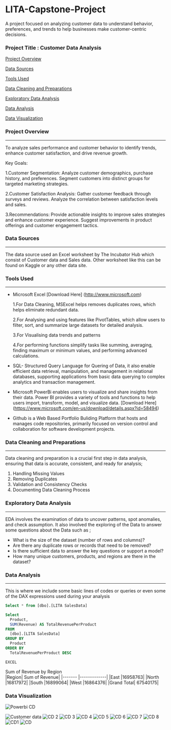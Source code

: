# LITA-Capstone-Project
A project focused on analyzing customer data to understand behavior, preferences, and trends to help businesses make customer-centric decisions.

### Project Title : Customer Data Analysis
 [Project Overview](#project-overview)
 
 [Data Sources](#data-sources)
 
 [Tools Used](#tools-used)
  
 [Data Cleaning and Preparations](#data-cleaning-and-preparations)
   
 [Exploratory Data Analysis](#exploratory-data-analysis)
  
 [Data Analysis](#data-analysis)
   
 [Data Visualization](#data-visualization)

 ### Project Overview
---
To analyze sales performance and customer behavior to identify trends, enhance customer satisfaction, and drive revenue growth.

Key Goals:

1.Customer Segmentation:
Analyze customer demographics, purchase history, and preferences.
Segment customers into distinct groups for targeted marketing strategies.

2.Customer Satisfaction Analysis:
Gather customer feedback through surveys and reviews.
Analyze the correlation between satisfaction levels and sales.

3.Recommendations:
Provide actionable insights to improve sales strategies and enhance customer experience.
Suggest improvements in product offerings and customer engagement tactics.

### Data Sources
---
The data source used an Excel worksheet by The Incubator Hub which consist of Customer data and Sales data. Other worksheet like this can be found on Kaggle or any other data site.

### Tools Used
---
- Microsoft Excel [Download Here] (http://www.microsoft.com)
  
     1.For Data Cleaning, MSExcel helps removes duplicates rows, which helps eliminate redundant data.
 
     2.For Analysing and using features like PivotTables, which allow users to filter, sort, and summarize large datasets for detailed analysis.
 
     3.For Visualising data trends and patterns

     4.For performing functions simplify tasks like summing, averaging, finding maximum or minimum values, and performing advanced calculations.
 
- SQL- Structured Query Language for Quering of Data, it also enable efficient data retrieval, manipulation, and management in relational databases, supporting applications from basic 
  data querying to complex analytics and transaction management.
  
- Microsoft PowerBi enables users to visualize and share insights from their data. Power BI provides a variety of tools and functions to help users import, transform, model, and 
  visualize data. [Download Here] (https://www.microsoft.com/en-us/download/details.aspx?id=58494)
  
- Github is a Web Based Portfolio Buliding Platform that hosts and manages code repositories, primarily focused on version control and collaboration for software development projects.
  
### Data Cleaning and Preparations
---
Data cleaning and preparation is a crucial first step in data analysis, ensuring that data is accurate, consistent, and ready for analysis;
1. Handling Missing Values
2. Removing Duplicates
3. Validation and Consistency Checks
4. Documenting Data Cleaning Process

### Exploratory Data Analysis
---
EDA involves the examination of data to uncover patterns, spot anomalies, and check assumption. It also involved the exploring of the Data to answer some questions 
  about the Data such as ;
- What is the size of the dataset (number of rows and columns)?
- Are there any duplicate rows or records that need to be removed?
- Is there sufficient data to answer the key questions or support a model?
- How many unique customers, products, and regions are there in the dataset?

### Data Analysis
  ---
  This is where we include some basic lines of codes or queries or even some of the DAX expressions used during your analysis

  ```SQL
  Select * from [dbo].[LITA SalesData]

 Select 
	Product, 
	SUM(Revenue) AS TotalRevenuePerProduct
FROM 
	[dbo].[LITA SalesData]
GROUP BY 
	Product
ORDER BY 
	TotalRevenuePerProduct DESC
  ```
 	EXCEL	
Sum of Revenue by Region	
|Region| Sum of Revenue|
|------- |-------------|
|East	|16958763|
|North	|16817972|
|South	|16899064|
|West	|16864376|
|Grand Total|	67540175|

### Data Visualization
![Powerbi CD](https://github.com/user-attachments/assets/7c964a9f-0456-49c5-81f8-8c3504ec0bc3)


![Customer data](https://github.com/user-attachments/assets/dcc4e7ad-40fc-481a-9dd9-550bbb10fa26)
![CD 2](https://github.com/user-attachments/assets/f554ef8e-46f1-4427-96b6-a2e2dd43700c)
![CD 3](https://github.com/user-attachments/assets/c23cd1d5-93c8-46e7-9595-de8bf5531df2)
![CD 4](https://github.com/user-attachments/assets/48b12e25-14cd-4524-9d29-b5bcb0048706)
![CD 5](https://github.com/user-attachments/assets/c686e09e-3721-4071-8215-bf66e5cac469)
![CD 6](https://github.com/user-attachments/assets/8ed4ac7d-ce2f-4693-a2d4-340d649bcc09)
![CD 7](https://github.com/user-attachments/assets/2389157c-7331-4ef1-802c-3290139869be)
![CD 8](https://github.com/user-attachments/assets/b9f23b43-7847-44d7-940d-e51435b8cda1)
![CD1](https://github.com/user-attachments/assets/56d116ae-9080-41c4-89b5-91dd35abf87a)
![CD](https://github.com/user-attachments/assets/e8f616d9-21e2-429b-9bf6-f38cdb399fb5)
